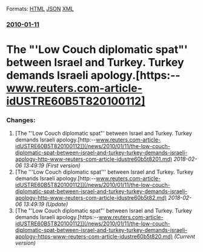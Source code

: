 
Formats: [HTML](/news/2010/01/11/the-low-couch-diplomatic-spat-between-israel-and-turkey-turkey-demands-israeli-apology-https-www-reuters-com-article-idustre60b5t820.html)  [JSON](/news/2010/01/11/the-low-couch-diplomatic-spat-between-israel-and-turkey-turkey-demands-israeli-apology-https-www-reuters-com-article-idustre60b5t820.json)  [XML](/news/2010/01/11/the-low-couch-diplomatic-spat-between-israel-and-turkey-turkey-demands-israeli-apology-https-www-reuters-com-article-idustre60b5t820.xml)  

### [2010-01-11](/news/2010/01/11/index.md)

##### 
# The "'Low Couch diplomatic spat"' between Israel and Turkey. Turkey demands Israeli apology.[https:--www.reuters.com-article-idUSTRE60B5T820100112]




### Changes:

1. [The "'Low Couch diplomatic spat"' between Israel and Turkey. Turkey demands Israeli apology.[http:--www.reuters.com-article-idUSTRE60B5T820100112]](/news/2010/01/11/the-low-couch-diplomatic-spat-between-israel-and-turkey-turkey-demands-israeli-apology-http-www-reuters-com-article-idustre60b5t8201.md) _2018-02-06 13:49:19 (First version)_
2. [The '''Low Couch diplomatic spat''' between Israel and Turkey. Turkey demands Israeli apology.[http:--www.reuters.com-article-idUSTRE60B5T820100112]](/news/2010/01/11/the-low-couch-diplomatic-spat-between-israel-and-turkey-turkey-demands-israeli-apology-http-www-reuters-com-article-idustre60b5t82.md) _2018-02-06 13:49:19 (Update)_
2. [The "'Low Couch diplomatic spat"' between Israel and Turkey. Turkey demands Israeli apology.[https:--www.reuters.com-article-idUSTRE60B5T820100112]](/news/2010/01/11/the-low-couch-diplomatic-spat-between-israel-and-turkey-turkey-demands-israeli-apology-https-www-reuters-com-article-idustre60b5t820.md) _(Current version)_
